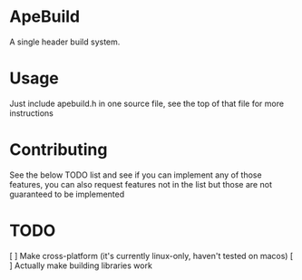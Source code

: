 # ApeBuild

A single header build system.

# Usage

Just include apebuild.h in one source file, see the top of that file for
more instructions

# Contributing

See the below TODO list and see if you can implement any of those features, you
can also request features not in the list but those are not guaranteed to be
implemented

# TODO

[ ] Make cross-platform (it's currently linux-only, haven't tested on macos)
[ ] Actually make building libraries work
